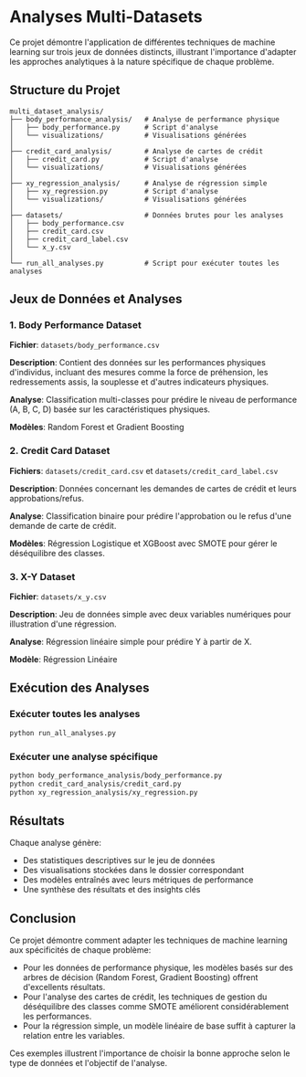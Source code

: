 # Analyses Multi-Datasets

Ce projet démontre l'application de différentes techniques de machine learning sur trois jeux de données distincts, illustrant l'importance d'adapter les approches analytiques à la nature spécifique de chaque problème.

## Structure du Projet

```
multi_dataset_analysis/
├── body_performance_analysis/   # Analyse de performance physique
│   ├── body_performance.py      # Script d'analyse
│   └── visualizations/          # Visualisations générées
│
├── credit_card_analysis/        # Analyse de cartes de crédit
│   ├── credit_card.py           # Script d'analyse
│   └── visualizations/          # Visualisations générées
│
├── xy_regression_analysis/      # Analyse de régression simple
│   ├── xy_regression.py         # Script d'analyse
│   └── visualizations/          # Visualisations générées
│
├── datasets/                    # Données brutes pour les analyses
│   ├── body_performance.csv
│   ├── credit_card.csv
│   ├── credit_card_label.csv
│   └── x_y.csv
│
└── run_all_analyses.py          # Script pour exécuter toutes les analyses
```

## Jeux de Données et Analyses

### 1. Body Performance Dataset

**Fichier**: `datasets/body_performance.csv`

**Description**: Contient des données sur les performances physiques d'individus, incluant des mesures comme la force de préhension, les redressements assis, la souplesse et d'autres indicateurs physiques.

**Analyse**: Classification multi-classes pour prédire le niveau de performance (A, B, C, D) basée sur les caractéristiques physiques.

**Modèles**: Random Forest et Gradient Boosting

### 2. Credit Card Dataset

**Fichiers**: `datasets/credit_card.csv` et `datasets/credit_card_label.csv`

**Description**: Données concernant les demandes de cartes de crédit et leurs approbations/refus.

**Analyse**: Classification binaire pour prédire l'approbation ou le refus d'une demande de carte de crédit.

**Modèles**: Régression Logistique et XGBoost avec SMOTE pour gérer le déséquilibre des classes.

### 3. X-Y Dataset

**Fichier**: `datasets/x_y.csv`

**Description**: Jeu de données simple avec deux variables numériques pour illustration d'une régression.

**Analyse**: Régression linéaire simple pour prédire Y à partir de X.

**Modèle**: Régression Linéaire

## Exécution des Analyses

### Exécuter toutes les analyses

```bash
python run_all_analyses.py
```

### Exécuter une analyse spécifique

```bash
python body_performance_analysis/body_performance.py
python credit_card_analysis/credit_card.py
python xy_regression_analysis/xy_regression.py
```

## Résultats

Chaque analyse génère:
- Des statistiques descriptives sur le jeu de données
- Des visualisations stockées dans le dossier correspondant
- Des modèles entraînés avec leurs métriques de performance
- Une synthèse des résultats et des insights clés

## Conclusion

Ce projet démontre comment adapter les techniques de machine learning aux spécificités de chaque problème:

- Pour les données de performance physique, les modèles basés sur des arbres de décision (Random Forest, Gradient Boosting) offrent d'excellents résultats.
- Pour l'analyse des cartes de crédit, les techniques de gestion du déséquilibre des classes comme SMOTE améliorent considérablement les performances.
- Pour la régression simple, un modèle linéaire de base suffit à capturer la relation entre les variables.

Ces exemples illustrent l'importance de choisir la bonne approche selon le type de données et l'objectif de l'analyse.